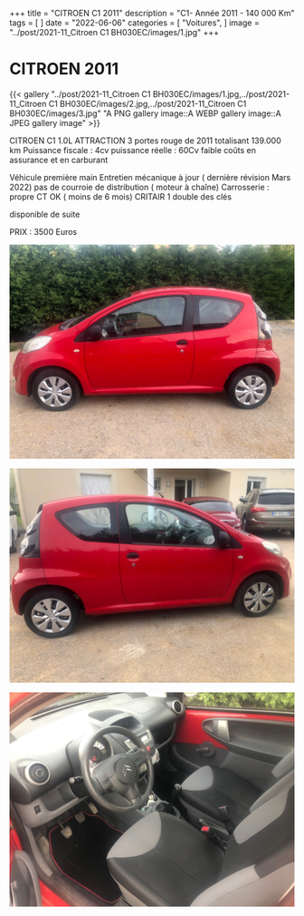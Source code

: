 +++
title = "CITROEN C1 2011"
description = "C1- Année 2011 - 140 000 Km"
tags = [
]
date = "2022-06-06"
categories = [
    "Voitures",
]
image = "../post/2021-11_Citroen C1 BH030EC/images/1.jpg"
+++

# CITROEN  2011

{{< gallery "../post/2021-11_Citroen C1 BH030EC/images/1.jpg,../post/2021-11_Citroen C1 BH030EC/images/2.jpg,../post/2021-11_Citroen C1 BH030EC/images/3.jpg" "A PNG gallery image::A WEBP gallery image::A JPEG gallery image" >}}


CITROEN C1 1.0L ATTRACTION 3 portes rouge de 2011 totalisant 139.000 km
Puissance fiscale : 4cv
puissance réelle : 60Cv
faible coûts en assurance et en carburant

Véhicule première main
Entretien mécanique à jour ( dernière révision Mars 2022)
pas de courroie de distribution ( moteur à chaîne)
Carrosserie : propre
CT OK ( moins de 6 mois)
CRITAIR 1
double des clés

disponible de suite

PRIX : 3500 Euros


<!-- more -->


![](images/1.jpg)

![](images/2.jpg)

![](images/3.jpg)


